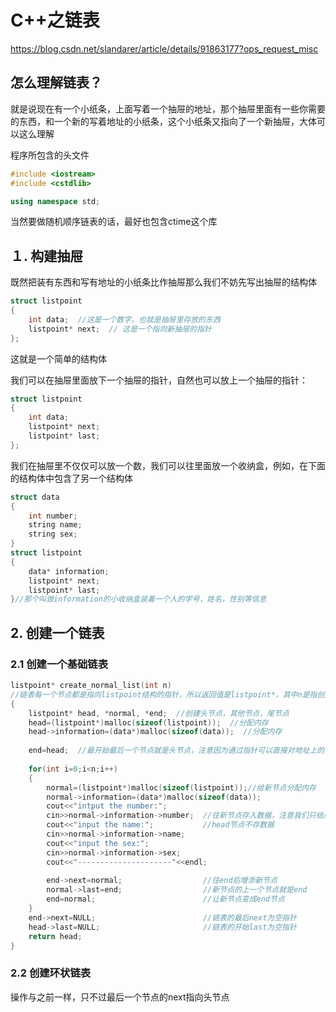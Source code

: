 # C++之链表

https://blog.csdn.net/slandarer/article/details/91863177?ops_request_misc

## 怎么理解链表？

就是说现在有一个小纸条，上面写着一个抽屉的地址，那个抽屉里面有一些你需要的东西，和一个新的写着地址的小纸条，这个小纸条又指向了一个新抽屉，大体可以这么理解

程序所包含的头文件

```cpp
#include <iostream>
#include <cstdlib>

using namespace std;
```

当然要做随机顺序链表的话，最好也包含ctime这个库

## １. 构建抽屉

既然把装有东西和写有地址的小纸条比作抽屉那么我们不妨先写出抽屉的结构体

```cpp
struct listpoint
{
    int data;  //这是一个数字，也就是抽屉里存放的东西
    listpoint* next;  // 这是一个指向新抽屉的指针
};
```

这就是一个简单的结构体

我们可以在抽屉里面放下一个抽屉的指针，自然也可以放上一个抽屉的指针：

```cpp
struct listpoint
{
    int data;
    listpoint* next;
    listpoint* last;
};
```

我们在抽屉里不仅仅可以放一个数，我们可以往里面放一个收纳盒，例如，在下面的结构体中包含了另一个结构体

```cpp
struct data
{
    int number;
    string name;
    string sex;
}
struct listpoint
{
    data* information;
    listpoint* next;
    listpoint* last;
}//那个叫做information的小收纳盒装着一个人的学号，姓名，性别等信息
```

## 2. 创建一个链表

### 2.1 创建一个基础链表

```cpp
listpoint* create_normal_list(int n)
//链表每一个节点都是指向listpoint结构的指针，所以返回值是listpoint*，其中n是指创建的链表的节点数目
{
    listpoint* head, *normal, *end;  //创建头节点，其他节点，尾节点
    head=(listpoint*)malloc(sizeof(listpoint));  //分配内存
    head->information=(data*)malloc(sizeof(data));  //分配内存
    
    end=head;  //最开始最后一个节点就是头节点，注意因为通过指针可以直接对地址上的东西进行操作，此时end与head指向同一个地址
    
    for(int i=0;i<n;i++)
    {
        normal=(listpoint*)malloc(sizeof(listpoint));//给新节点分配内存
        normal->information=(data*)malloc(sizeof(data));
        cout<<"intput the number:";
        cin>>normal->information->number;  //往新节点存入数据，注意我们只给后面的节点存入数据
        cout<<"input the name:";　　　　　　 //head节点不存数据
        cin>>normal->information->name;
        cout<<"input the sex:";
        cin>>normal->information->sex;
        cout<<"---------------------"<<endl;
        
        end->next=normal;                  //往end后增添新节点
        normal->last=end;                  //新节点的上一个节点就是end
        end=normal;                        //让新节点变成end节点
    }
    end->next=NULL;                        //链表的最后next为空指针
    head->last=NULL;                       //链表的开始last为空指针
    return head;
}
```

### 2.2 创建环状链表

操作与之前一样，只不过最后一个节点的next指向头节点





















